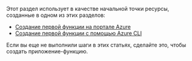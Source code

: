 Этот раздел использует в качестве начальной точки ресурсы, созданные в одном из этих разделов:

+ [Создание первой функции на портале Azure](../articles/azure-functions/functions-create-first-azure-function.md)
+ [Создание первой функции с помощью Azure CLI](../articles/azure-functions/functions-create-first-azure-function-azure-cli.md)

Если вы еще не выполнили шаги в этих статьях, сделайте это, чтобы создать приложение-функцию.